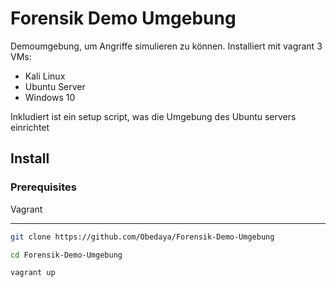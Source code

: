 # Forensik Demo Umgebung

Demoumgebung, um Angriffe simulieren zu können.
Installiert mit vagrant 3 VMs:
- Kali Linux
- Ubuntu Server
- Windows 10

Inkludiert ist ein setup script, was die Umgebung des Ubuntu servers einrichtet

## Install

### Prerequisites

Vagrant

---

```bash
git clone https://github.com/Obedaya/Forensik-Demo-Umgebung
```

```bash
cd Forensik-Demo-Umgebung
```

```bash
vagrant up
```

